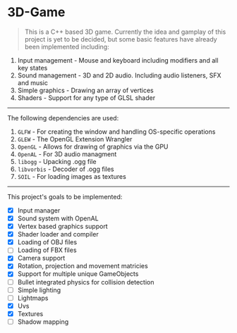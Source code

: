 # 3D-Game
> This is a C++ based 3D game. Currently the idea and gamplay of this project is yet to be decided, but some basic features have already been implemented including:

1. Input management - Mouse and keyboard including modifiers and all key states
2. Sound management - 3D and 2D audio. Including audio listeners, SFX and music
3. Simple graphics - Drawing an array of vertices
4. Shaders - Support for any type of GLSL shader

---

The following dependencies are used:

1. `GLFW` - For creating the window and handling OS-specific operations
2. `GLEW` - The OpenGL Extension Wrangler
3. `OpenGL` - Allows for drawing of graphics via the GPU
4. `OpenAL` - For 3D audio managment
5. `libogg` - Upacking .ogg file
6. `libvorbis` - Decoder of .ogg files
7. `SOIL` - For loading images as textures

---

This project's goals to be implemented:

- [x] Input manager
- [x] Sound system with OpenAL
- [x] Vertex based graphics support
- [x] Shader loader and compiler
- [x] Loading of OBJ files
- [ ] Loading of FBX files
- [x] Camera support
- [x] Rotation, projection and movement matricies
- [x] Support for multiple unique GameObjects
- [ ] Bullet integrated physics for collision detection
- [ ] Simple lighting
- [ ] Lightmaps
- [x] Uvs
- [x] Textures
- [ ] Shadow mapping

